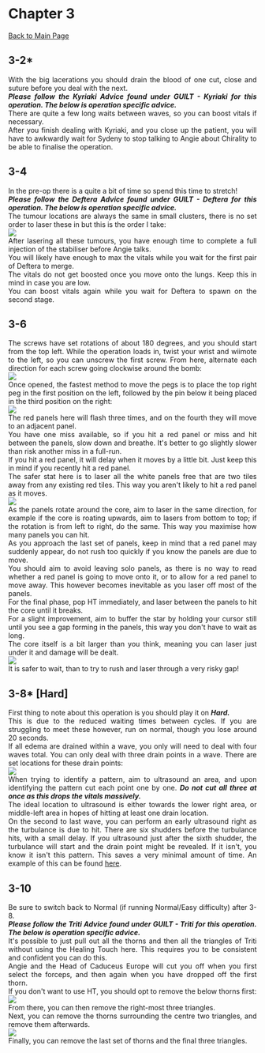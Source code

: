<div align="justify">

# Chapter 3

[Back to Main Page](../index.md)

## 3-2*

With the big lacerations you should drain the blood of one cut, close and suture before you deal with the next. <br>
***Please follow the Kyriaki Advice found under GUILT - Kyriaki for this operation. The below is operation specific advice.*** <br>
There are quite a few long waits between waves, so you can boost vitals if necessary. <br>
After you finish dealing with Kyriaki, and you close up the patient, you will have to awkwardly wait for Sydeny to stop talking to Angie about Chirality to be able to finalise the operation. <br>

## 3-4

In the pre-op there is a quite a bit of time so spend this time to stretch! <br>
***Please follow the Deftera Advice found under GUILT - Deftera for this operation. The below is operation specific advice.*** <br>
The tumour locations are always the same in small clusters, there is no set order to laser these in but this is the order I take: <br>
![](./img/3-4_tumours.png) <br>
After lasering all these tumours, you have enough time to complete a full injection of the stabiliser before Angie talks. <br>
You will likely have enough to max the vitals while you wait for the first pair of Deftera to merge. <br>
The vitals do not get boosted once you move onto the lungs. Keep this in mind in case you are low. <br>
You can boost vitals again while you wait for Deftera to spawn on the second stage. <br>

## 3-6
The screws have set rotations of about 180 degrees, and you should start from the top left. While the operation loads in, twist your wrist and wiimote to the left, so you can unscrew the first screw. From here, alternate each direction for each screw going clockwise around the bomb: <br>
![](./img/3-6_screws.png) <br>
Once opened, the fastest method to move the pegs is to place the top right peg in the first position on the left, followed by the pin below it being placed in the third position on the right: <br>
![](./img/3-6_pins.png) <br>
The red panels here will flash three times, and on the fourth they will move to an adjacent panel. <br>
You have one miss available, so if you hit a red panel or miss and hit between the panels, slow down and breathe. It's better to go slightly slower than risk another miss in a full-run. <br>
If you hit a red panel, it will delay when it moves by a little bit. Just keep this in mind if you recently hit a red panel. <br>
The safer stat here is to laser all the white panels free that are two tiles away from any existing red tiles. This way you aren't likely to hit a red panel as it moves. <br>
![](./img/3-6_panels.png) <br>
As the panels rotate around the core, aim to laser in the same direction, for example if the core is roating upwards, aim to lasers from bottom to top; if the rotation is from left to right, do the same. This way you maximise how many panels you can hit. <br>
As you approach the last set of panels, keep in mind that a red panel may suddenly appear, do not rush too quickly if you know the panels are due to move. <br>
You should aim to avoid leaving solo panels, as there is no way to read whether a red panel is going to move onto it, or to allow for a red panel to move away. This however becomes inevitable as you laser off most of the panels. <br>
For the final phase, pop HT immediately, and laser between the panels to hit the core until it breaks. <br>
For a slight improvement, aim to buffer the star by holding your cursor still until you see a gap forming in the panels, this way you don't have to wait as long. <br>
The core itself is a bit larger than you think, meaning you can laser just under it and damage will be dealt. <br>
![](./img/3-6_core.png) <br>
It is safer to wait, than to try to rush and laser through a very risky gap! <br>

## 3-8* [Hard]

First thing to note about this operation is you should play it on ***Hard.*** <br>
This is due to the reduced waiting times between cycles. If you are struggling to meet these however, run on normal, though you lose around 20 seconds. <br>
If all edema are drained within a wave, you only will need to deal with four waves total. You can only deal with three drain points in a wave. There are set locations for these drain points: <br>
![](./img/3-8_drainPoints.png) <br>
When trying to identify a pattern, aim to ultrasound an area, and upon identifying the pattern cut each point one by one. ***Do not cut all three at once as this drops the vitals massively.*** <br>
The ideal location to ultrasound is either towards the lower right area, or middle-left area in hopes of hitting at least one drain location. <br>
On the second to last wave, you can perform an early ultrasound right as the turbulance is due to hit. There are six shudders before the turbulance hits, with a small delay. If you ultrasound just after the sixth shudder, the turbulance will start and the drain point might be revealed. If it isn't, you know it isn't this pattern. This saves a very minimal amount of time. An example of this can be found [here](https://youtu.be/KhW5w_KtEoo). <br>

## 3-10

Be sure to switch back to Normal (if running Normal/Easy difficulty) after 3-8. <br>
***Please follow the Triti Advice found under GUILT - Triti for this operation. The below is operation specific advice.*** <br>
It's possible to just pull out all the thorns and then all the triangles of Triti without using the Healing Touch here. This requires you to be consistent and confident you can do this. <br>
Angie and the Head of Caduceus Europe will cut you off when you first select the forceps, and then again when you have dropped off the first thorn. <br>
If you don't want to use HT, you should opt to remove the below thorns first: <br>
![](./img/3-10_firstExtract.png) <br>
From there, you can then remove the right-most three triangles. <br>
Next, you can remove the thorns surrounding the centre two triangles, and remove them afterwards. <br>
![](./img/3-10_secondExtract.png) <br>
Finally, you can remove the last set of thorns and the final three triangles. <br>